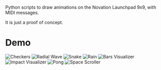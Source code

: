 Python scripts to draw animations on the Novation Launchpad 9x9, with MIDI messages. 

It is just a proof of concept.

# Demo
![Checkers](/demo/checkers.gif)
![Radial Wave](/demo/radial_wave.gif)
![Snake](/demo/snake.gif)
![Rain](/demo/rain.gif)
![Bars Visualizer](/demo/bars_visualizer.gif)
![Impact Visualizer](/demo/impact_visualizer.gif)
![Pong](/demo/pong.gif)
![Space Scroller](/demo/space_scroller.gif)
